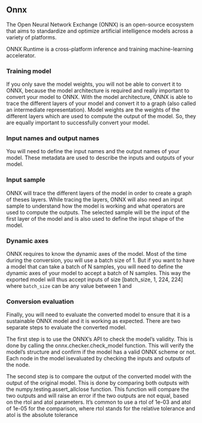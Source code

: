 
## Onnx

The Open Neural Network Exchange (ONNX) is an open-source ecosystem that aims to standardize and optimize artificial intelligence models across a variety of platforms.

ONNX Runtime is a cross-platform inference and training machine-learning accelerator. 


### Training model
If you only save the model weights, you will not be able to convert it to ONNX, because the model architecture is required and really important to convert your model to ONNX. With the model architecture, ONNX is able to trace the different layers of your model and convert it to a graph (also called an intermediate representation). Model weights are the weights of the different layers which are used to compute the output of the model. So, they are equally important to successfully convert your model.


### Input names and output names
You will need to define the input names and the output names of your model. These metadata are used to describe the inputs and outputs of your model.


### Input sample
ONNX will trace the different layers of the model in order to create a graph of theses layers. While tracing the layers, ONNX will also need an input sample to understand how the model is working and what operators are used to compute the outputs. The selected sample will be the input of the first layer of the model and is also used to define the input shape of the model.


### Dynamic axes
ONNX requires to know the dynamic axes of the model. Most of the time during the conversion, you will use a batch size of 1. But if you want to have a model that can take a batch of N samples, you will need to define the dynamic axes of your model to accept a batch of N samples. This way the exported model will thus accept inputs of size [batch_size, 1, 224, 224] where `batch_size` can be any value between 1 and


### Conversion evaluation
Finally, you will need to evaluate the converted model to ensure that it is a sustainable ONNX model and it is working as expected. There are two separate steps to evaluate the converted model. 


The first step is to use the ONNX’s API to check the model’s validity. This is done by calling the onnx.checker.check_model function. This will verify the model’s structure and confirm if the model has a valid ONNX scheme or not. Each node in the model isevaluated by checking the inputs and outputs of the node. 

The second step is to compare the output of the converted model with the output of the original model. This is done by comparing both outputs with the numpy.testing.assert_allclose function. This function will compare the two outputs and will raise an error if the two outputs are not equal, based on the rtol and atol parameters. It’s common to use a rtol of 1e-03 and atol of 1e-05 for the comparison, where rtol stands for the relative tolerance and atol is the absolute tolerance

